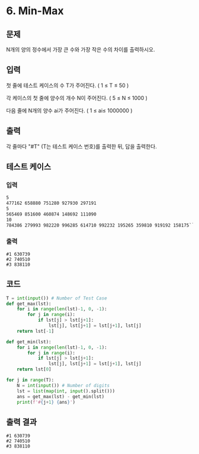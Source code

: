 # 6. Min-Max

## 문제

N개의 양의 정수에서 가장 큰 수와 가장 작은 수의 차이를 출력하시오.




## 입력

첫 줄에 테스트 케이스의 수 T가 주어진다. ( 1 ≤ T ≤ 50 )

각 케이스의 첫 줄에 양수의 개수 N이 주어진다. ( 5 ≤ N ≤ 1000 )

다음 줄에 N개의 양수 ai가 주어진다. ( 1 ≤ ai≤ 1000000 )



## 출력

각 줄마다 "#T" (T는 테스트 케이스 번호)를 출력한 뒤, 답을 출력한다.



## 테스트 케이스

### 입력

```3
5
477162 658880 751280 927930 297191
5
565469 851600 460874 148692 111090
10
784386 279993 982220 996285 614710 992232 195265 359810 919192 158175```
```

### 출력

```
#1 630739
#2 740510
#3 838110
```



## 코드

```python
T = int(input()) # Number of Test Case
def get_max(lst):
    for i in range(len(lst)-1, 0, -1):
        for j in range(i):
            if lst[j] > lst[j+1]:
                lst[j], lst[j+1] = lst[j+1], lst[j]
    return lst[-1]

def get_min(lst):
    for i in range(len(lst)-1, 0, -1):
        for j in range(i):
            if lst[j] > lst[j+1]:
                lst[j], lst[j+1] = lst[j+1], lst[j]
    return lst[0]

for j in range(T):
    N = int(input()) # Number of digits
    lst = list(map(int, input().split()))
    ans = get_max(lst) - get_min(lst)
    print(f'#{j+1} {ans}')
```

## 출력 결과

```
#1 630739
#2 740510
#3 838110
```




